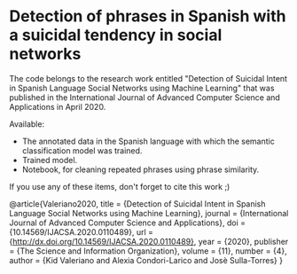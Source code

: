 # Detection of phrases in Spanish with a suicidal tendency in social networks

The code belongs to the research work entitled "Detection of Suicidal Intent in Spanish Language Social Networks using Machine Learning" that was published in the International Journal of Advanced Computer Science and Applications in April 2020.

Available:

- The annotated data in the Spanish language with which the semantic classification model was trained.
- Trained model.
- Notebook, for cleaning repeated phrases using phrase similarity.

If you use any of these items, don't forget to cite this work ;)

@article{Valeriano2020,
title = {Detection of Suicidal Intent in Spanish Language Social Networks using Machine Learning},
journal = {International Journal of Advanced Computer Science and Applications},
doi = {10.14569/IJACSA.2020.0110489},
url = {http://dx.doi.org/10.14569/IJACSA.2020.0110489},
year = {2020},
publisher = {The Science and Information Organization},
volume = {11},
number = {4},
author = {Kid Valeriano and Alexia Condori-Larico and Josè Sulla-Torres}
}
